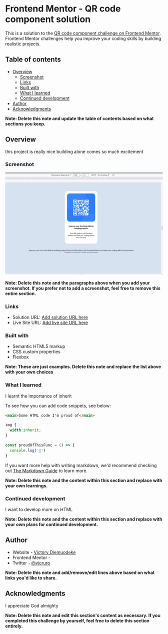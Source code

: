# Frontend Mentor - QR code component solution

This is a solution to the [QR code component challenge on Frontend Mentor](https://www.frontendmentor.io/challenges/qr-code-component-iux_sIO_H). Frontend Mentor challenges help you improve your coding skills by building realistic projects. 

## Table of contents

- [Overview](#overview)
  - [Screenshot](#screenshot)
  - [Links](#links)
  - [Built with](#built-with)
  - [What I learned](#what-i-learned)
  - [Continued development](#continued-development)
- [Author](#author)
- [Acknowledgments](#acknowledgments)

**Note: Delete this note and update the table of contents based on what sections you keep.**

## Overview
this project is really nice building alone comes so much excitement

### Screenshot

![](./screenshot.jpg)


**Note: Delete this note and the paragraphs above when you add your screenshot. If you prefer not to add a screenshot, feel free to remove this entire section.**

### Links

- Solution URL: [Add solution URL here](https://victoryruro.github.io/frontend-mentor-/)
- Live Site URL: [Add live site URL here](https://victoryruro.github.io/frontend-mentor-/)



### Built with

- Semantic HTML5 markup
- CSS custom properties
- Flexbox



**Note: These are just examples. Delete this note and replace the list above with your own choices**

### What I learned

I learnt the importance of inherit

To see how you can add code snippets, see below:

```html
<main>Some HTML code I'm proud of</main>
```
```css
img {
  width:inherit;
}
```
```js
const proudOfThisFunc = () => {
  console.log('🎉')
}
```

If you want more help with writing markdown, we'd recommend checking out [The Markdown Guide](https://www.markdownguide.org/) to learn more.

**Note: Delete this note and the content within this section and replace with your own learnings.**

### Continued development


I want to develop more on HTML

**Note: Delete this note and the content within this section and replace with your own plans for continued development.**




## Author

- Website - [Victory Diemuodeke](https://www.your-site.com)
- Frontend Mentor - [](https://www.frontendmentor.io/profile/yourusername)
- Twitter - [@vicruro](https://www.twitter.com/vicruro)

**Note: Delete this note and add/remove/edit lines above based on what links you'd like to share.**

## Acknowledgments

 I appreciate God almighty

**Note: Delete this note and edit this section's content as necessary. If you completed this challenge by yourself, feel free to delete this section entirely.**
